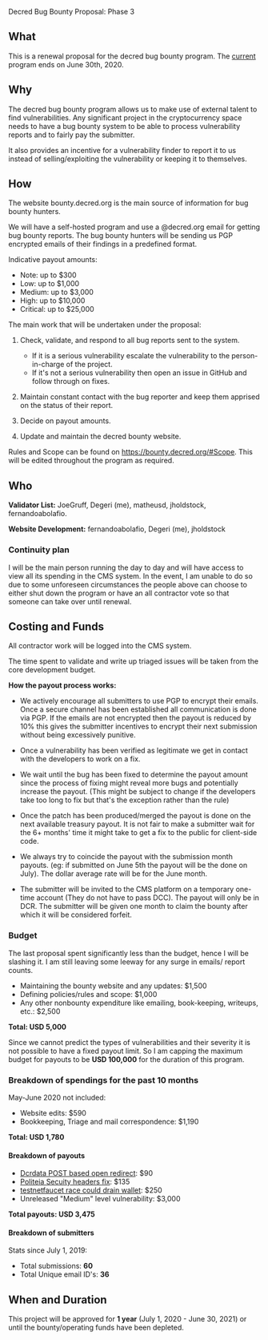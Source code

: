Decred Bug Bounty Proposal: Phase 3

## What

This is a renewal proposal for the decred bug bounty program. The [current](https://proposals.decred.org/proposals/073694ed82d34b2bfff51e35220e8052ad4060899b23bc25791a9383375cae70) program ends on June 30th, 2020.

## Why

The decred bug bounty program allows us to make use of external talent to find vulnerabilities. Any significant project in the cryptocurrency space needs to have a bug bounty system to be able to process vulnerability reports and to fairly pay the submitter.

It also provides an incentive for a vulnerability finder to report it to us instead of selling/exploiting the vulnerability or keeping it to themselves.

## How

The website bounty.decred.org is the main source of information for bug bounty hunters.

We will have a self-hosted program and use a @decred.org email for getting bug bounty reports. The bug bounty hunters will be sending us PGP encrypted emails of their findings in a predefined format.

Indicative payout amounts:

- Note: up to $300
- Low: up to $1,000
- Medium: up to $3,000
- High: up to $10,000
- Critical: up to $25,000

The main work that will be undertaken under the proposal:

1. Check, validate, and respond to all bug reports sent to the system.

   - If it is a serious vulnerability escalate the vulnerability to the person-in-charge of the project.
   - If it's not a serious vulnerability then open an issue in GitHub and follow through on fixes.

2. Maintain constant contact with the bug reporter and keep them apprised on the status of their report.

3. Decide on payout amounts.

4. Update and maintain the decred bounty website.

Rules and Scope can be found on https://bounty.decred.org/#Scope. This will be edited throughout the program as required.

## Who

**Validator List:** JoeGruff, Degeri (me), matheusd, jholdstock, fernandoabolafio.

**Website Development:** fernandoabolafio, Degeri (me), jholdstock

### Continuity plan

I will be the main person running the day to day and will have access to view all its spending in the CMS system. In the event, I am unable to do so due to some unforeseen circumstances the people above can choose to either shut down the program or have an all contractor vote so that someone can take over until renewal.

## Costing and Funds

All contractor work will be logged into the CMS system.

The time spent to validate and write up triaged issues will be taken from the core development budget.

**How the payout process works:**

- We actively encourage all submitters to use PGP to encrypt their emails. Once a secure channel has been established all communication is done via PGP. If the emails are not encrypted then the payout is reduced by 10% this gives the submitter incentives to encrypt their next submission without being excessively punitive.

- Once a vulnerability has been verified as legitimate we get in contact with the developers to work on a fix.

- We wait until the bug has been fixed to determine the payout amount since the process of fixing might reveal more bugs and potentially increase the payout. (This might be subject to change if the developers take too long to fix but that's the exception rather than the rule)

- Once the patch has been produced/merged the payout is done on the next available treasury payout. It is not fair to make a submitter wait for the 6+ months' time it might take to get a fix to the public for client-side code.

- We always try to coincide the payout with the submission month payouts. (eg: if submitted on June 5th the payout will be the done on July). The dollar average rate will be for the June month.

- The submitter will be invited to the CMS platform on a temporary one-time account (They do not have to pass DCC). The payout will only be in DCR. The submitter will be given one month to claim the bounty after which it will be considered forfeit.

### Budget

The last proposal spent significantly less than the budget, hence I will be slashing it. I am still leaving some leeway for any surge in emails/ report counts.

- Maintaining the bounty website and any updates: $1,500
- Defining policies/rules and scope: $1,000
- Any other nonbounty expenditure like emailing, book-keeping, writeups, etc.: $2,500

**Total: USD 5,000**

Since we cannot predict the types of vulnerabilities and their severity it is not possible to have a fixed payout limit. So I am capping the maximum budget for payouts to be **USD 100,000** for the duration of this program.

### Breakdown of spendings for the past 10 months

May-June 2020 not included:

- Website edits: $590
- Bookkeeping, Triage and mail correspondence: $1,190

**Total: USD 1,780**

#### Breakdown of payouts

- [Dcrdata POST based open redirect](https://github.com/decred/dcrdata/pull/1563): $90
- [Politeia Secuity headers fix](https://github.com/decred/politeiagui/pull/1744): $135
- [testnetfaucet race could drain wallet](https://github.com/decred/testnetfaucet/pull/60): $250
- Unreleased "Medium" level vulnerability: $3,000

**Total payouts: USD 3,475**

#### Breakdown of submitters

Stats since July 1, 2019:

- Total submissions: **60**
- Total Unique email ID's: **36**

## When and Duration

This project will be approved for **1 year** (July 1, 2020 - June 30, 2021) or until the bounty/operating funds have been depleted.
